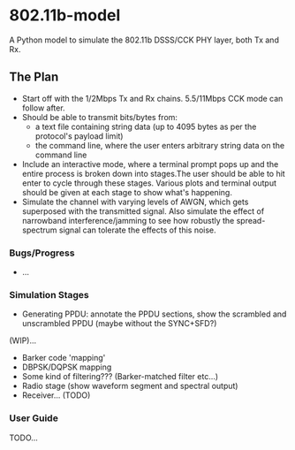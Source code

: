 # 802.11b-model
A Python model to simulate the 802.11b DSSS/CCK PHY layer, both Tx and Rx.

## The Plan
- Start off with the 1/2Mbps Tx and Rx chains. 5.5/11Mbps CCK mode can follow after.
- Should be able to transmit bits/bytes from:
  - a text file containing string data (up to 4095 bytes as per the protocol's payload limit)
  - the command line, where the user enters arbitrary string data on the command line
- Include an interactive mode, where a terminal prompt pops up and the entire process is broken down into stages.The user should be able to hit enter to cycle through these stages. Various plots and terminal output should be given at each stage to show what's happening.
- Simulate the channel with varying levels of AWGN, which gets superposed with the transmitted signal. Also simulate the effect of narrowband interference/jamming to see how robustly the spread-spectrum signal can tolerate the effects of this noise.

### Bugs/Progress
- ...

### Simulation Stages
- Generating PPDU: annotate the PPDU sections, show the scrambled and unscrambled PPDU (maybe without the SYNC+SFD?)

(WIP)...
- Barker code 'mapping'
- DBPSK/DQPSK mapping
- Some kind of filtering??? (Barker-matched filter etc...)
- Radio stage (show waveform segment and spectral output)
- Receiver... (TODO)

### User Guide
TODO...
